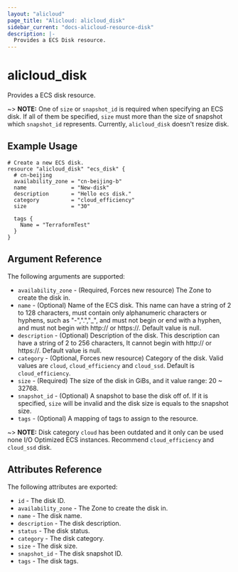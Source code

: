 ```yaml
---
layout: "alicloud"
page_title: "Alicloud: alicloud_disk"
sidebar_current: "docs-alicloud-resource-disk"
description: |-
  Provides a ECS Disk resource.
---
```


# alicloud\_disk

Provides a ECS disk resource.

~> **NOTE:** One of `size` or `snapshot_id` is required when specifying an ECS disk. If all of them be specified, `size` must more than the size of snapshot which `snapshot_id` represents. Currently, `alicloud_disk` doesn't resize disk.

## Example Usage

```
# Create a new ECS disk.
resource "alicloud_disk" "ecs_disk" {
  # cn-beijing
  availability_zone = "cn-beijing-b"
  name              = "New-disk"
  description       = "Hello ecs disk."
  category          = "cloud_efficiency"
  size              = "30"

  tags {
    Name = "TerraformTest"
  }
}
```
## Argument Reference

The following arguments are supported:

* `availability_zone` - (Required, Forces new resource) The Zone to create the disk in.
* `name` - (Optional) Name of the ECS disk. This name can have a string of 2 to 128 characters, must contain only alphanumeric characters or hyphens, such as "-",".","_", and must not begin or end with a hyphen, and must not begin with http:// or https://. Default value is null.
* `description` - (Optional) Description of the disk. This description can have a string of 2 to 256 characters, It cannot begin with http:// or https://. Default value is null.
* `category` - (Optional, Forces new resource) Category of the disk. Valid values are `cloud`, `cloud_efficiency` and `cloud_ssd`. Default is `cloud_efficiency`.
* `size` - (Required) The size of the disk in GiBs, and it value range: 20 ~ 32768.
* `snapshot_id` - (Optional) A snapshot to base the disk off of. If it is specified, `size` will be invalid and the disk size is equals to the snapshot size.
* `tags` - (Optional) A mapping of tags to assign to the resource.

~> **NOTE:** Disk category `cloud` has been outdated and it only can be used none I/O Optimized ECS instances. Recommend `cloud_efficiency` and `cloud_ssd` disk.

## Attributes Reference

The following attributes are exported:

* `id` - The disk ID.
* `availability_zone` - The Zone to create the disk in.
* `name` - The disk name.
* `description` - The disk description.
* `status` - The disk status.
* `category` - The disk category.
* `size` - The disk size.
* `snapshot_id` - The disk snapshot ID.
* `tags` - The disk tags.
